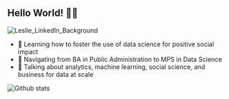 ## Hello World! 👩‍💻
![Leslie_LinkedIn_Background](https://user-images.githubusercontent.com/60702562/176076970-51ff0b17-fc3a-4a5a-859a-8993b7d96598.png)

- 💬 Learning how to foster the use of data science for positive social impact
- 📖 Navigating from BA in Public Administration to MPS in Data Science
- 🧲 Talking about analytics, machine learning, social science, and business for data at scale

![Github stats](https://github-readme-stats.vercel.app/api?username=les1smore99)
